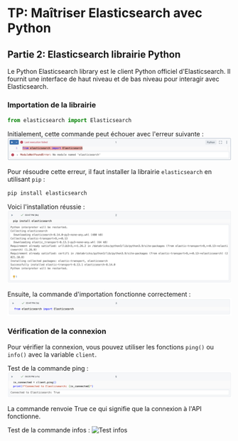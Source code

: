 # TP: Maîtriser Elasticsearch avec Python

## Partie 2: Elasticsearch librairie Python
Le Python Elasticsearch library est le client Python officiel d'Elasticsearch. Il fournit une interface de haut niveau et de bas niveau pour interagir avec Elasticsearch.

### Importation de la librairie
```python
from elasticsearch import Elasticsearch
```
Initialement, cette commande peut échouer avec l'erreur suivante :
![Import Error](https://github.com/andrewarnaud1/tp-elastic/blob/main/1_erreur_module.png?raw=true)

Pour résoudre cette erreur, il faut installer la librairie `elasticsearch` en utilisant `pip` :
```python
pip install elasticsearch
```
Voici l'installation réussie :
![Pip Install](https://github.com/andrewarnaud1/tp-elastic/blob/main/2_pip_install.png?raw=true)

Ensuite, la commande d'importation fonctionne correctement :
![Import Success](https://github.com/andrewarnaud1/tp-elastic/blob/main/3_import_elastic.png?raw=true)

### Vérification de la connexion
Pour vérifier la connexion, vous pouvez utiliser les fonctions `ping()` ou `info()` avec la variable `client`.

Test de la commande ping :
![Test ping](https://github.com/andrewarnaud1/tp-elastic/blob/main/5_test_api.png?raw=true)

La commande renvoie True ce qui signifie que la connexion à l'API fonctionne.

Test de la commande infos :
![Test infos]([https://github.com/andrewarnaud1/tp-elastic/blob/main/5_test_api.png?raw=true](https://github.com/andrewarnaud1/tp-elastic/blob/main/7_resultat_info.png?raw=true))
